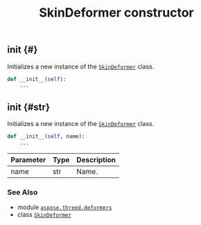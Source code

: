 ﻿---
title: SkinDeformer constructor
second_title: Aspose.3D for Python via .NET API References
description: 
type: docs
weight: 10
url: /python-net/aspose.threed.deformers/skindeformer/__init__/
is_root: false
---

## __init__ {#}

Initializes a new instance of the [`SkinDeformer`](/3d/python-net/aspose.threed.deformers/skindeformer) class.



```python
def __init__(self):
    ...
```




## __init__ {#str}

Initializes a new instance of the [`SkinDeformer`](/3d/python-net/aspose.threed.deformers/skindeformer) class.



```python
def __init__(self, name):
    ...
```


| Parameter | Type | Description |
| :- | :- | :- |
| name | str | Name. |



### See Also
* module [`aspose.threed.deformers`](../../)
* class [`SkinDeformer`](/3d/python-net/aspose.threed.deformers/skindeformer)
